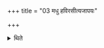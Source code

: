 +++
title = "03 मधु हविरसीत्यजापयः"

+++

<details><summary>थिते</summary>

मधु हविरसीत्यजापयः ३
</details>
